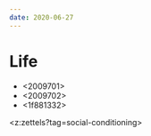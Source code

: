 ```yaml
---
date: 2020-06-27
---
```


# Life

* <2009701>
* <2009702>
* <1f881332>

<z:zettels?tag=social-conditioning>
